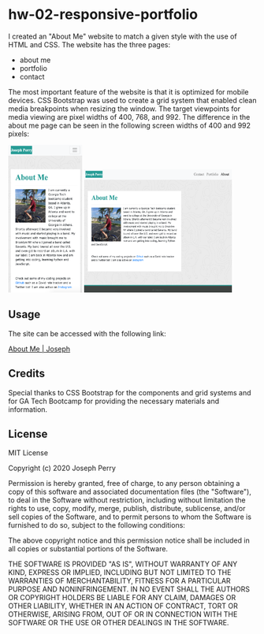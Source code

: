 # hw-02-responsive-portfolio

I created an "About Me" website to match a given style with the use of HTML and CSS. The website has the three pages:
* about me
* portfolio
* contact

The most important feature of the website is that it is  optimized for mobile devices. CSS Bootstrap was used to create a grid system that enabled clean media breakpoints when resizing the window. The target viewpoints for media viewing are pixel widths of 400, 768, and 992. The difference in the about me page can be seen in the following screen widths of 400 and 992 pixels:

<img src="./assets/400_px_example.png" alt="400"
	width="150" height="300" />
<img src="./assets/992_px_example.png" alt="992"
	width="300" height="250" />  
## Usage
The site can be accessed with the following link:

[About Me | Joseph](https://dgtlctzn.github.io/hw-02-responsive-portfolio/)

## Credits
Special thanks to CSS Bootstrap for the components and grid systems and for GA Tech Bootcamp for providing the necessary materials and information.

## License
MIT License

Copyright (c) 2020 Joseph Perry

Permission is hereby granted, free of charge, to any person obtaining a copy
of this software and associated documentation files (the "Software"), to deal
in the Software without restriction, including without limitation the rights
to use, copy, modify, merge, publish, distribute, sublicense, and/or sell
copies of the Software, and to permit persons to whom the Software is
furnished to do so, subject to the following conditions:

The above copyright notice and this permission notice shall be included in all
copies or substantial portions of the Software.

THE SOFTWARE IS PROVIDED "AS IS", WITHOUT WARRANTY OF ANY KIND, EXPRESS OR
IMPLIED, INCLUDING BUT NOT LIMITED TO THE WARRANTIES OF MERCHANTABILITY,
FITNESS FOR A PARTICULAR PURPOSE AND NONINFRINGEMENT. IN NO EVENT SHALL THE
AUTHORS OR COPYRIGHT HOLDERS BE LIABLE FOR ANY CLAIM, DAMAGES OR OTHER
LIABILITY, WHETHER IN AN ACTION OF CONTRACT, TORT OR OTHERWISE, ARISING FROM,
OUT OF OR IN CONNECTION WITH THE SOFTWARE OR THE USE OR OTHER DEALINGS IN THE
SOFTWARE. 